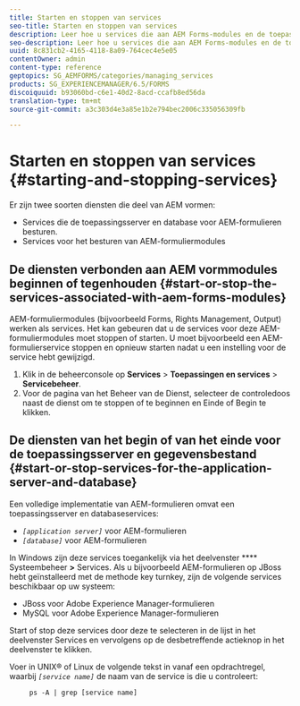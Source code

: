 ```yaml
---
title: Starten en stoppen van services
seo-title: Starten en stoppen van services
description: Leer hoe u services die aan AEM Forms-modules en de toepassingsserver en -database zijn gekoppeld, kunt starten en stoppen.
seo-description: Leer hoe u services die aan AEM Forms-modules en de toepassingsserver en -database zijn gekoppeld, kunt starten en stoppen.
uuid: 8c831cb2-4165-4118-8a09-764cec4e5e05
contentOwner: admin
content-type: reference
geptopics: SG_AEMFORMS/categories/managing_services
products: SG_EXPERIENCEMANAGER/6.5/FORMS
discoiquuid: b93060bd-c6e1-40d2-8acd-ccafb8ed56da
translation-type: tm+mt
source-git-commit: a3c303d4e3a85e1b2e794bec2006c335056309fb

---
```



# Starten en stoppen van services {#starting-and-stopping-services}

Er zijn twee soorten diensten die deel van AEM vormen:

* Services die de toepassingsserver en database voor AEM-formulieren besturen.
* Services voor het besturen van AEM-formuliermodules

## De diensten verbonden aan AEM vormmodules beginnen of tegenhouden {#start-or-stop-the-services-associated-with-aem-forms-modules}

AEM-formuliermodules (bijvoorbeeld Forms, Rights Management, Output) werken als services. Het kan gebeuren dat u de services voor deze AEM-formuliermodules moet stoppen of starten. U moet bijvoorbeeld een AEM-formulierservice stoppen en opnieuw starten nadat u een instelling voor de service hebt gewijzigd.

1. Klik in de beheerconsole op **Services** > **Toepassingen en services** > **Servicebeheer**.
1. Voor de pagina van het Beheer van de Dienst, selecteer de controledoos naast de dienst om te stoppen of te beginnen en Einde of Begin te klikken.

## De diensten van het begin of van het einde voor de toepassingsserver en gegevensbestand {#start-or-stop-services-for-the-application-server-and-database}

Een volledige implementatie van AEM-formulieren omvat een toepassingsserver en databaseservices:

* *`[application server]`* voor AEM-formulieren
* *`[database]`* voor AEM-formulieren

In Windows zijn deze services toegankelijk via het deelvenster **** Systeembeheer **>** Services. Als u bijvoorbeeld AEM-formulieren op JBoss hebt geïnstalleerd met de methode key turnkey, zijn de volgende services beschikbaar op uw systeem:

* JBoss voor Adobe Experience Manager-formulieren
* MySQL voor Adobe Experience Manager-formulieren

Start of stop deze services door deze te selecteren in de lijst in het deelvenster Services en vervolgens op de desbetreffende actieknop in het deelvenster te klikken.

Voer in UNIX® of Linux de volgende tekst in vanaf een opdrachtregel, waarbij *`[service name]`* de naam van de service is die u controleert:

```as3
     ps -A | grep [service name]
```

